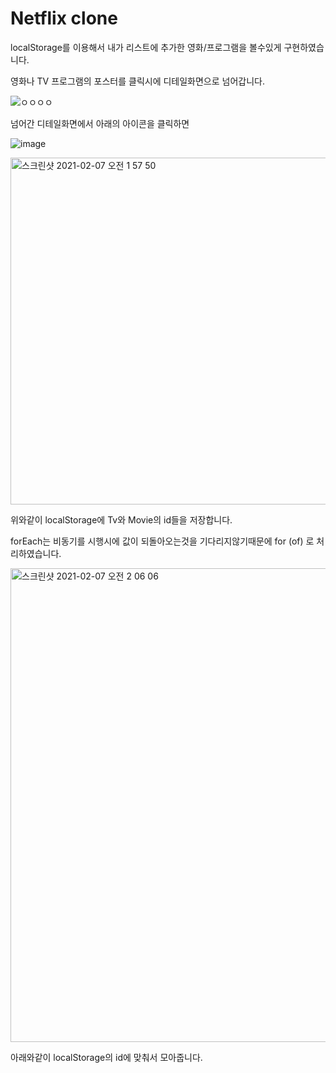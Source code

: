 # Netflix clone

localStorage를 이용해서 내가 리스트에 추가한 영화/프로그램을 볼수있게 구현하였습니다.

영화나 TV 프로그램의 포스터를 클릭시에 디테일화면으로 넘어갑니다.

![ㅇㅇㅇㅇ](https://user-images.githubusercontent.com/56789064/107124633-64eeb900-68e8-11eb-82e4-6182c2d34f93.gif)


넘어간 디테일화면에서 아래의 아이콘을 클릭하면

![image](https://user-images.githubusercontent.com/56789064/107124518-bba7c300-68e7-11eb-9c3b-4265cb410f6c.png)

<img width="555" alt="스크린샷 2021-02-07 오전 1 57 50" src="https://user-images.githubusercontent.com/56789064/107124540-e3972680-68e7-11eb-8c13-c8573075c6b8.png">

위와같이 localStorage에 Tv와 Movie의 id들을 저장합니다.

forEach는 비동기를 시행시에 값이 되돌아오는것을 기다리지않기때문에 for (of) 로 처리하였습니다.

<img width="758" alt="스크린샷 2021-02-07 오전 2 06 06" src="https://user-images.githubusercontent.com/56789064/107124751-0c6beb80-68e9-11eb-9915-d461fd5a4f06.png">

아래와같이 localStorage의 id에 맞춰서 모아줍니다.